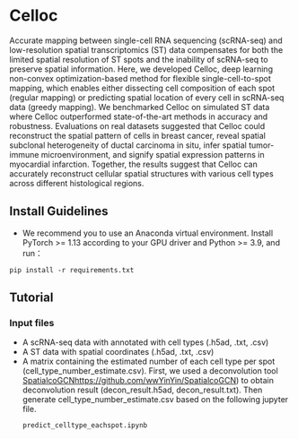 # Celloc
Accurate mapping between single-cell RNA sequencing (scRNA-seq) and low-resolution spatial transcriptomics (ST) data compensates for both the limited spatial resolution of ST spots and the inability of scRNA-seq to preserve spatial information. Here, we developed Celloc, deep learning non-convex optimization-based method for flexible single-cell-to-spot mapping, which enables either dissecting cell composition of each spot (regular mapping) or predicting spatial location of every cell in scRNA-seq data (greedy mapping). We benchmarked Celloc on simulated ST data where Celloc outperformed state-of-the-art methods in accuracy and robustness. Evaluations on real datasets suggested that Celloc could reconstruct the spatial pattern of cells in breast cancer, reveal spatial subclonal heterogeneity of ductal carcinoma in situ, infer spatial tumor-immune microenvironment, and signify spatial expression patterns in myocardial infarction. Together, the results suggest that Celloc can accurately reconstruct cellular spatial structures with various cell types across different histological regions.
## Install Guidelines
* We recommend you to use an Anaconda virtual environment. Install PyTorch >= 1.13 according to your GPU driver and Python >= 3.9, and run：

```
pip install -r requirements.txt
```
## Tutorial
### Input files
* A scRNA-seq data with annotated with cell types (.h5ad, .txt, .csv)
* A ST data with spatial coordinates (.h5ad, .txt, .csv)
* A matrix containing the estimated number of each cell type per spot (cell_type_number_estimate.csv). First, we used a deconvolution tool [SpatialcoGCN](https://github.com/wwYinYin/SpatialcoGCN)https://github.com/wwYinYin/SpatialcoGCN) to obtain deconvolution result (decon_result.h5ad, decon_result.txt). Then generate cell_type_number_estimate.csv based on the following jupyter file.
  ```
  predict_celltype_eachspot.ipynb
  ```
